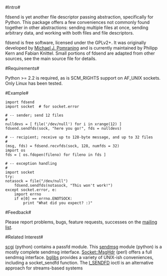 #Intro#

fdsend is yet another file descriptor passing abstraction, specifically for Python. This package offers a few conveniences not commonly found together in other abstractions: sending multiple files at once, sending arbitrary data, and working with both files and file descriptors.

fdsend is free software, licensed under the GPLv2+. It was originally developed by [Michael J. Pomraning](http://pilcrow.madison.wi.us/) and is currently maintained by Philipp Kern and Fabian Knittel. Small portions of fdsend are adapted from other sources, see the main source file for details.

#Requirements#

Python >= 2.2 is required, as is SCM_RIGHTS support on AF_UNIX sockets. Only Linux has been tested.

#Example#

    import fdsend
    import socket  # for socket.error    

    # -- sender; send 12 files
    #
    nulldevs = [ file('/dev/null') for i in xrange(12) ]
    fdsend.sendfds(sock, "here you go!", fds = nulldevs)

    # -- recipient; receive up to 128-byte message, and up to 32 files
    #
    (msg, fds) = fdsend.recvfds(sock, 128, numfds = 32)
    import os
    fds = [ os.fdopen(fileno) for fileno in fds ]

    # -- exception handling
    #
    import socket
    try:
	notasock = file("/dev/null")
        fdsend.sendfds(notasock, "This won't work!")
    except socket.error, e:
        import errno
        if e[0] == errno.ENOTSOCK:
            print "What did you expect? :)"

#Feedback#

Please report problems, bugs, feature requests, successes on the [mailing list](https://groups.google.com/group/python-fdsend).

#Related Interest#

[scgi](http://www.mems-exchange.org/software/scgi/) (python) contains a passfd module.
This [sendmsg](http://www.python.org/pycon/dc2004/papers/51/migration-code/sendmsg/) module (python) is a mostly complete sendmsg interface.
[Socket::MsgHdr](http://search.cpan.org/dist/Socket-MsgHdr/lib/Socket/MsgHdr.pm) (perl) offers a full sendmsg interface.
[bglibs](http://untroubled.org/bglibs/) provides a variety of UNIX-ish conveniences, including a socket_sendfd function.
The [I_SENDFD](http://pubs.opengroup.org/onlinepubs/007908799/xsh/ioctl.html) ioctl is an alternative approach for streams-based systems